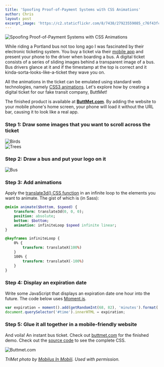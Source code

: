 ```yaml
---
title: 'Spoofing Proof-of-Payment Systems with CSS Animations'
author: Chris
layout: post
excerpt_image: 'https://c2.staticflickr.com/8/7438/27923559085_c76f43fc87_k.jpg'
---
```


<div class="photos one">
  <img
    src="https://c2.staticflickr.com/8/7438/27923559085_c76f43fc87_k.jpg"
    srcset="https://c2.staticflickr.com/8/7438/27923559085_c5664729c2_c.jpg 800w,
            https://c2.staticflickr.com/8/7438/27923559085_c5664729c2_b.jpg 1024w,
            https://c2.staticflickr.com/8/7438/27923559085_c76f43fc87_k.jpg 2048w"
    alt="Spoofing Proof-of-Payment Systems with CSS Animations"
    data-action="zoom">
</div>

While riding a Portland bus not too long ago I was fascinated by their electronic ticketing system. You buy a ticket via their [mobile app](https://trimet.org/app/) and present your phone to the driver when boarding a bus. A digital ticket consists of a series of sliding images behind a transparent image of a bus. Bus drivers glance at it and if the timestamp at the top is correct and it kinda-sorta-looks-like-a-ticket they wave you on.

All the animations in the ticket can be emulated using standard web technologies, namely [CSS3 animations](https://developer.mozilla.org/en-US/docs/Web/CSS/CSS_Animations). Let's explore how by creating a digital ticket for our fake transit company, ButtMet!

The finished product is available at **[ButtMet.com](https://buttmet.com)**. By adding the website to your mobile phone's home screen, your phone will load it without the URL bar, causing it to look like a real app.

### Step 1: Draw some images that you want to scroll across the ticket

<div class="photos screenshot">
  <img
    src="//i.imgur.com/UbObKEk.png"
    alt="Birds"
    data-action="zoom">
</div>

<div class="photos screenshot">
  <img
    src="//i.imgur.com/XqTBykJ.png"
    alt="Trees"
    data-action="zoom">
</div>

### Step 2: Draw a bus and put your logo on it

<div class="photos screenshot">
  <img
    src="//i.imgur.com/JrhKqX4.gif"
    alt="Bus"
    data-action="zoom">
</div>

### Step 3: Add animations

Apply the [translate3d() CSS function](https://developer.mozilla.org/en-US/docs/Web/CSS/transform-function/translate3d) in an infinite loop to the elements you want to animate. The gist of which is (in Sass):

``` sass
@mixin animate($bottom, $speed) {
    transform: translate3d(0, 0, 0);
    position: absolute;
    bottom: $bottom;
    animation: infiniteLoop $speed infinite linear;
}

@keyframes infiniteLoop {
    0% {
        transform: translateX(100%)
    }
    100% {
        transform: translateX(-100%)
    }
}
```

### Step 4: Display an expiration date

Write some JavaScript that displays an expiration date one hour into the future. The code below uses [Moment.js](http://momentjs.com).

``` js
var expiration = moment().add(getRandomInt(68, 82), 'minutes').format('h:mmA MMM D YYYY');
document.querySelector('#time').innerHTML = expiration;
```

### Step 5: Glue it all together in a mobile-friendly website

And voila! An instant bus ticket. Check out [buttmet.com](https://buttmet.com/) for the finished demo. Check out the [source code](https://github.com/contolini/buttmet) to see the complete CSS.

<div class="photos screenshot">
  <img
    src="//i.imgur.com/TqpDzt9.png"
    alt="Buttmet.com"
    data-action="zoom">
</div>

*TriMet photo by [Mobilus In Mobili](https://www.flickr.com/photos/mobili/15282158052). Used with permission.*
